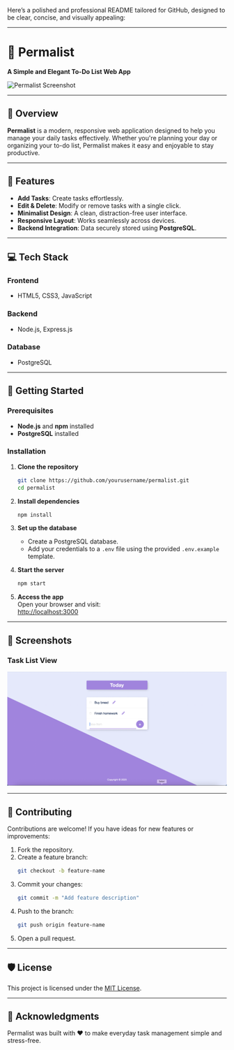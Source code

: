 Here’s a polished and professional README tailored for GitHub, designed to be clear, concise, and visually appealing:

---

# 📝 Permalist  
**A Simple and Elegant To-Do List Web App**

![Permalist Screenshot](./assets/screenshot.png)

---

## 🌟 Overview  

**Permalist** is a modern, responsive web application designed to help you manage your daily tasks effectively. Whether you're planning your day or organizing your to-do list, Permalist makes it easy and enjoyable to stay productive.  

---

## 🎨 Features  

- **Add Tasks**: Create tasks effortlessly.  
- **Edit & Delete**: Modify or remove tasks with a single click.  
- **Minimalist Design**: A clean, distraction-free user interface.  
- **Responsive Layout**: Works seamlessly across devices.  
- **Backend Integration**: Data securely stored using **PostgreSQL**.  

---

## 💻 Tech Stack  

### Frontend  
- HTML5, CSS3, JavaScript  

### Backend  
- Node.js, Express.js  

### Database  
- PostgreSQL  

---

## 🚀 Getting Started  

### Prerequisites  
- **Node.js** and **npm** installed  
- **PostgreSQL** installed  

### Installation  

1. **Clone the repository**  
   ```bash
   git clone https://github.com/yourusername/permalist.git
   cd permalist
   ```

2. **Install dependencies**  
   ```bash
   npm install
   ```

3. **Set up the database**  
   - Create a PostgreSQL database.  
   - Add your credentials to a `.env` file using the provided `.env.example` template.

4. **Start the server**  
   ```bash
   npm start
   ```

5. **Access the app**  
   Open your browser and visit:  
   [http://localhost:3000](http://localhost:3000)

---

## 📸 Screenshots  

### Task List View  
![Permalist Screenshot](todo.png)  

---

## 🤝 Contributing  

Contributions are welcome! If you have ideas for new features or improvements:  
1. Fork the repository.  
2. Create a feature branch:  
   ```bash
   git checkout -b feature-name
   ```
3. Commit your changes:  
   ```bash
   git commit -m "Add feature description"
   ```
4. Push to the branch:  
   ```bash
   git push origin feature-name
   ```
5. Open a pull request.  

---

## 🛡️ License  

This project is licensed under the [MIT License](./LICENSE).  

---

## 🙌 Acknowledgments  

Permalist was built with ❤️ to make everyday task management simple and stress-free.  

